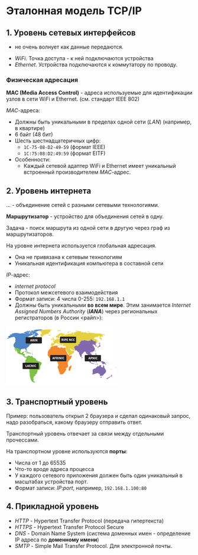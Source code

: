 # Эталонная модель TCP/IP

## 1. Уровень сетевых интерфейсов
- не очень волнует как данные передаются.

* _WiFi_. Точка доступа - к ней подключаются устройства
* _Ethernet_. Устройства подключаются к коммутатору по проводу.

### Физическая адресация
__MAC (Media Access Control)__ - адреса используемые для идентификации узлов в сети WiFi и Ethernet. (см. стандарт IEEE 802)

_MAC_-адреса:
* Должны быть уникальными в пределах одной сети (_LAN_) (например, в квартире)
* 6 байт (48 бит)
* Шесть шестнадцатеричных цифр:
  * `1C-75-08-D2-49-59` (формат IEEE)
  * `1C:75:08:D2:49:59` (формат EITF)
* Особенности:
  * Каждый сетевой адаптер WiFi и Ethernet имеет уникальный встроенный производителем _MAC_-адрес.

## 2. Уровень интернета
... - объединение сетей с разными сетевыми технологиями.

__Маршрутизатор__ - устройство для объединения сетей в одну.

Задача - поиск маршрута из одной сети в другую через граф из маршрутизаторов.

На уровне интернета используется глобальная адресация.
* Она не привязана к сетевым технологиям
* Уникальная идентификация компьютера в составной сети

_IP_-адрес:
* _internet protocol_
* Протокол межсетевого взаимодействия
* Формат записи: 4 числа 0-255: `192.168.1.1`
* Должны быть уникальными __во всем мире__. Этим занимается _Internet Assigned Numbers Authority_ (_**IANA**_) через региональных регистраторов (в России \<райп\>):

![](images/rir.png)

## 3. Транспортный уровень
Пример: пользователь открыл 2 браузера и сделал одинаковый запрос, надо разобраться, какому браузеру отправить ответ.

Транспортный уровень отвечает за связи между отдельными прочессами.

На транспортном уровне используются __порты__: 
* Числа от 1 до 65535
* Что-то вроде адреса процесса
* У каждого сетевого приложения должен быть один уникальный в масштабах устройства порт.
* Формат записи: _IP_:_port_, например, `192.168.1.100:80`

## 4. Прикладной уровень

* _HTTP_ - Hypertext Transfer Protocol (передача гипертекста)
* _HTTPS_ - Hypertext Transfer Protocol Secure
* _DNS_ - Domain Name System (система доменных имен - определение IP адреса по __доменному имени__)
* _SMTP_ - Simple Mail Transfer Protocol. Для электронной почты.



